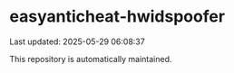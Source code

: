 # easyanticheat-hwidspoofer

Last updated: 2025-05-29 06:08:37

This repository is automatically maintained.
